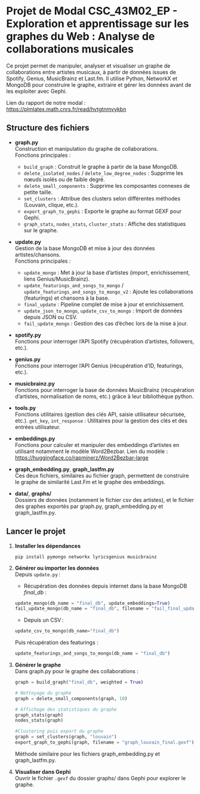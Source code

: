 # Projet de Modal CSC_43M02_EP - Exploration et apprentissage sur les graphes du Web : Analyse de collaborations musicales

Ce projet permet de manipuler, analyser et visualiser un graphe de collaborations entre artistes musicaux, à partir de données issues de Spotify, Genius, MusicBrainz et Last.fm. Il utilise Python, NetworkX et MongoDB pour construire le graphe, extraire et gérer les données avant de les exploiter avec Gephi.

Lien du rapport de notre modal : https://plmlatex.math.cnrs.fr/read/hvtgtnmvykbn

## Structure des fichiers

- **graph.py**  
  Construction et manipulation du graphe de collaborations.  
  Fonctions principales :
  - `build_graph` : Construit le graphe à partir de la base MongoDB.
  - `delete_isolated_nodes` / `delete_low_degree_nodes` : Supprime les nœuds isolés ou de faible degré.
  - `delete_small_components` : Supprime les composantes connexes de petite taille.
  - `set_clusters` : Attribue des clusters selon différentes méthodes (Louvain, clique, etc.).
  - `export_graph_to_gephi` : Exporte le graphe au format GEXF pour Gephi.
  - `graph_stats`, `nodes_stats`, `cluster_stats` : Affiche des statistiques sur le graphe.

- **update.py**  
  Gestion de la base MongoDB et mise à jour des données artistes/chansons.  
  Fonctions principales :
  - `update_mongo` : Met à jour la base d’artistes (import, enrichissement, liens Genius/MusicBrainz).
  - `update_featurings_and_songs_to_mongo` / `update_featurings_and_songs_to_mongo_v2` : Ajoute les collaborations (featurings) et chansons à la base.
  - `final_update` : Pipeline complet de mise à jour et enrichissement.
  - `update_json_to_mongo`, `update_csv_to_mongo` : Import de données depuis JSON ou CSV.
  - `fail_update_mongo` : Gestion des cas d’échec lors de la mise à jour.

- **spotify.py**  
  Fonctions pour interroger l’API Spotify (récupération d’artistes, followers, etc.).

- **genius.py**  
  Fonctions pour interroger l’API Genius (récupération d’ID, featurings, etc.).

- **musicbrainz.py**  
  Fonctions pour interroger la base de données MusicBrainz (récupération d’artistes, normalisation de noms, etc.) grâce à leur bibliothèque python.

- **tools.py**  
  Fonctions utilitaires (gestion des clés API, saisie utilisateur sécurisée, etc.).
  `get_key`, `int_response` : Utilitaires pour la gestion des clés et des entrées utilisateur.

- **embeddings.py**  
  Fonctions pour calculer et manipuler des embeddings d’artistes en utilisant notamment le modèle Word2Bezbar. Lien du modèle : https://huggingface.co/rapminerz/Word2Bezbar-large

- **graph_embedding.py**, **graph_lastfm.py**  
  Ces deux fichiers, similaires au fichier graph, permettent de construire le graphe de similarité Last.Fm et le graphe des embeddings.

- **data/**, **graphs/**  
  Dossiers de données (notamment le fichier csv des artistes), et le fichier des graphes exportés par graph.py, graph_embedding.py et graph_lastfm.py.


## Lancer le projet

1. **Installer les dépendances**  
   ```
   pip install pymongo networkx lyricsgenius musicbrainz
   ```

2. **Générer ou importer les données**  
   Depuis `update.py` :
   - Récupération des données depuis internet dans la base MongoDB *final_db* :
    ```python
    update_mongo(db_name = "final_db", update_embeddings=True)
    fail_update_mongo(db_name = "final_db", filename = "fail_final_update_mongo.txt")
    ```
   - Depuis un CSV :
    ```python
    update_csv_to_mongo(db_name="final_db")
    ```
    Puis récupération des featurings :
    ```python
    update_featurings_and_songs_to_mongo(db_name = "final_db")
    ```

4. **Générer le graphe**  
   Dans graph.py pour le graphe des collaborations :
    ```python
    graph = build_graph("final_db", weighted = True)

    # Nettoyage du graphe
    graph = delete_small_components(graph, 10)

    # Affichage des statistiques du graphe
    graph_stats(graph)
    nodes_stats(graph)
    
    #Clustering puis export du graphe
    graph = set_clusters(graph, "louvain")
    export_graph_to_gephi(graph, filename = "graph_louvain_final.gexf")
    ```

    Méthode similaire pour les fichiers graph_embedding.py et graph_lastfm.py.

5. **Visualiser dans Gephi**  
   Ouvrir le fichier `.gexf` du dossier graphs/ dans Gephi pour explorer le graphe.
